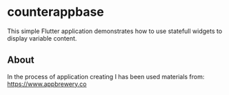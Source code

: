 # counterappbase

This simple Flutter application demonstrates how to use statefull widgets to display variable content.

## About

In the process of application creating I has been used materials from: https://www.appbrewery.co

